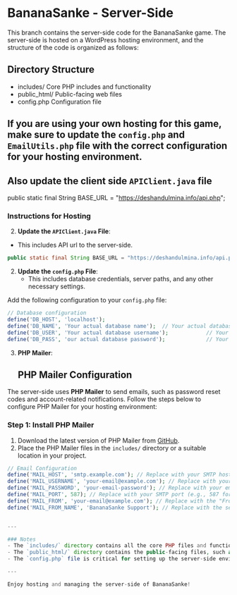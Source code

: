 # BananaSanke - Server-Side

This branch contains the server-side code for the BananaSanke game. The server-side is hosted on a WordPress hosting environment, and the structure of the code is organized as follows:

## Directory Structure
- includes/ Core PHP includes and functionality
- public_html/ Public-facing web files
- config.php Configuration file

## If you are using your own hosting for this game, make sure to update the `config.php` and `EmailUtils.php` file with the correct configuration for your hosting environment.
## Also update the client side  `APIClient.java` file

public static final String BASE_URL = "https://deshandulmina.info/api.php";

### Instructions for Hosting

2. **Update the `APIClient.java` File**:
- This includes API url to the server-side.

```java
public static final String BASE_URL = "https://deshandulmina.info/api.php"; //Replace this with ur API URL
```


2. **Update the `config.php` File**:
   - This includes database credentials, server paths, and any other necessary settings.
   
Add the following configuration to your `config.php` file:

```php
// Database configuration
define('DB_HOST', 'localhost');
define('DB_NAME', 'Your actual database name');  // Your actual database name
define('DB_USER', 'Your actual database username');            // Your actual database username
define('DB_PASS', 'our actual database password');             // Your actual database password
```

3. **PHP Mailer**:
   ## PHP Mailer Configuration

The server-side uses **PHP Mailer** to send emails, such as password reset codes and account-related notifications. Follow the steps below to configure PHP Mailer for your hosting environment:

### Step 1: Install PHP Mailer
1. Download the latest version of PHP Mailer from [GitHub](https://github.com/PHPMailer/PHPMailer).
2. Place the PHP Mailer files in the `includes/` directory or a suitable location in your project.

```php
// Email Configuration
define('MAIL_HOST', 'smtp.example.com'); // Replace with your SMTP host
define('MAIL_USERNAME', 'your-email@example.com'); // Replace with your email address
define('MAIL_PASSWORD', 'your-email-password'); // Replace with your email password
define('MAIL_PORT', 587); // Replace with your SMTP port (e.g., 587 for TLS, 465 for SSL)
define('MAIL_FROM', 'your-email@example.com'); // Replace with the "From" email address
define('MAIL_FROM_NAME', 'BananaSanke Support'); // Replace with the sender's name


---

### Notes
- The `includes/` directory contains all the core PHP files and functionality required for the game.
- The `public_html/` directory contains the public-facing files, such as the login page, leaderboard, and game-related web pages.
- The `config.php` file is critical for setting up the server-side environment. Ensure it is properly configured before deploying the game.

---

Enjoy hosting and managing the server-side of BananaSanke!
